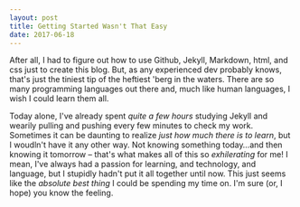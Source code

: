 ```yaml
---
layout: post
title: Getting Started Wasn't That Easy
date: 2017-06-18
---
```


After all, I had to figure out how to use Github, Jekyll, Markdown, html, and css just to create this blog. But, as any experienced dev probably knows, that's just the tiniest tip of the heftiest 'berg in the waters. There are so many programming languages out there and, much like human languages, I wish I could learn them all.

Today alone, I've already spent *quite a few hours* studying Jekyll and wearily pulling and pushing every few minutes to check my work. Sometimes it can be daunting to realize *just how much there is to learn*, but I woudln't have it any other way. Not knowing something today…and then knowing it tomorrow – that's what makes all of this so *exhilerating* for me! I mean, I've always had a passion for learning, and technology, and language, but I stupidly hadn't put it all together until now. This just seems like the *absolute best thing* I could be spending my time on. I'm sure (or, I hope) you know the feeling.
